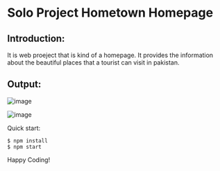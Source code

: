 # Solo Project Hometown Homepage

## Introduction:
It is web proeject that is kind of a homepage. It provides the information about the beautiful places that a tourist can visit in pakistan.


## Output:
![image](https://github.com/zeeshanchana95/scrimba-frontend-developer-path-practices/assets/74537328/b5c3cf3d-f37a-4198-ad6e-d7b3b617f8d2)

![image](https://github.com/zeeshanchana95/scrimba-frontend-developer-path-practices/assets/74537328/88b2594a-2064-4fc6-848b-ce5850b2b60b)



Quick start:

```
$ npm install
$ npm start
````


Happy Coding!
